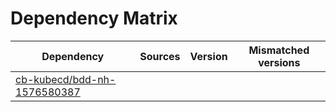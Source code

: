 # Dependency Matrix

Dependency | Sources | Version | Mismatched versions
---------- | ------- | ------- | -------------------
[cb-kubecd/bdd-nh-1576580387](https://github.com/cb-kubecd/bdd-nh-1576580387.git) |  | []() | 
